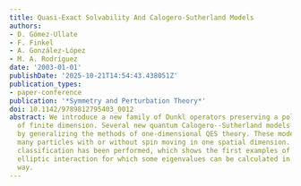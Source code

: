 ```yaml
---
title: Quasi-Exact Solvability And Calogero-Sutherland Models
authors:
- D. Gómez-Ullate
- F. Finkel
- A. González-López
- M. A. Rodríguez
date: '2003-01-01'
publishDate: '2025-10-21T14:54:43.438051Z'
publication_types:
- paper-conference
publication: '*Symmetry and Perturbation Theory*'
doi: 10.1142/9789812795403_0012
abstract: We introduce a new family of Dunkl operators preserving a polynomial subspace
  of finite dimension. Several new quantum Calogero--Sutherland models are then obtained
  by generalizing the methods of one-dimensional QES theory. These models describe
  many particles with or without spin moving in one spatial dimension. A complete
  classification has been performed, which shows the first examples of models with
  elliptic interaction for which some eigenvalues can be calculated in an explicit
  way.
---
```


